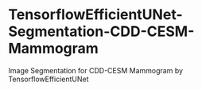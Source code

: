 # TensorflowEfficientUNet-Segmentation-CDD-CESM-Mammogram
Image Segmentation for CDD-CESM Mammogram by TensorflowEfficientUNet
